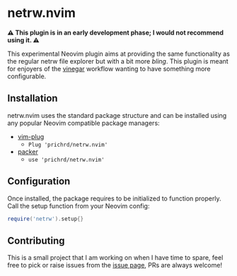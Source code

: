 # netrw.nvim

**⚠️ This plugin is in an early development phase; I would not recommend using it. ⚠️**

This experimental Neovim plugin aims at providing the same functionality as the
regular netrw file explorer but with a bit more *bling*. This plugin is meant 
for enjoyers of the [vinegar](https://github.com/tpope/vim-vinegar) workflow
wanting to have something more configurable.

## Installation

netrw.nvim uses the standard package structure and can be installed using any
popular Neovim compatible package managers: 

* [vim-plug](https://github.com/junegunn/vim-plug)
  * `Plug 'prichrd/netrw.nvim'`
* [packer](https://github.com/wbthomason/packer.nvim)
  * `use 'prichrd/netrw.nvim'`

## Configuration

Once installed, the package requires to be initialized to function properly. Call 
the setup function from your Neovim config:

```lua
require('netrw').setup{}
```

## Contributing

This is a small project that I am working on when I have time to spare, feel free 
to pick or raise issues from the [issue page](https://github.com/prichrd/netrw.nvim/issues), 
PRs are always welcome!
